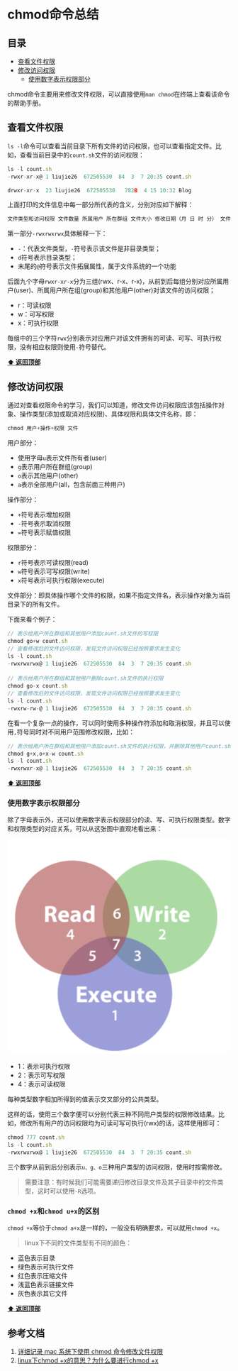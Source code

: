 # chmod命令总结
## 目录
- [查看文件权限](#查看文件权限)
- [修改访问权限](#修改访问权限)
  - [使用数字表示权限部分](#使用数字表示权限部分)

chmod命令主要用来修改文件权限，可以直接使用`man chmod`在终端上查看该命令的帮助手册。
## 查看文件权限
`ls -l`命令可以查看当前目录下所有文件的访问权限，也可以查看指定文件。比如，查看当前目录中的`count.sh`文件的访问权限：
```js
ls -l count.sh
-rwxr-xr-x@ 1 liujie26  672505530  84  3  7 20:35 count.sh
```
```js
drwxr-xr-x  23 liujie26  672505530   782B  4 15 10:32 Blog
```
上面打印的文件信息中每一部分所代表的含义，分别对应如下解释：
```js
文件类型和访问权限 文件数量 所属用户 所在群组 文件大小 修改日期（月 日 时 分） 文件名称
```
第一部分`-rwxrwxrwx`具体解释一下：
- `-`：代表文件类型，`-`符号表示该文件是非目录类型；
- `d`符号表示目录类型；
- 末尾的`@`符号表示文件拓展属性，属于文件系统的一个功能

后面九个字母`rwxr-xr-x`分为三组(rwx、r-x、r-x)，从前到后每组分别对应所属用户(user)、所属用户所在组(group)和其他用户(other)对该文件的访问权限；
- r：可读权限
- w：可写权限
- x：可执行权限

每组中的三个字符`rwx`分别表示对应用户对该文件拥有的可读、可写、可执行权限，没有相应权限则使用`-`符号替代。

**[⬆ 返回顶部](#chmod命令总结)**
## 修改访问权限
通过对查看权限命令的学习，我们可以知道，修改文件访问权限应该包括操作对象、操作类型(添加或取消对应权限)、具体权限和具体文件名称，即：
```js
chmod 用户+操作+权限 文件
```
用户部分：
- 使用字母`u`表示文件所有者(user)
- `g`表示用户所在群组(group)
- `o`表示其他用户(other)
- `a`表示全部用户(all，包含前面三种用户)

操作部分：
- `+`符号表示增加权限
- `-`符号表示取消权限
- `=`符号表示赋值权限

权限部分：
- `r`符号表示可读权限(read)
- `w`符号表示可写权限(write)
- `x`符号表示可执行权限(execute)

文件部分：即具体操作哪个文件的权限，如果不指定文件名，表示操作对象为当前目录下的所有文件。

下面来看个例子：
```js
// 表示给用户所在群组和其他用户添加count.sh文件的写权限
chmod go+w count.sh
// 查看修改后的文件访问权限，发现文件访问权限已经按照要求发生变化
ls -l count.sh
-rwxrwxrwx@ 1 liujie26  672505530  84  3  7 20:35 count.sh

// 表示给用户所在群组和其他用户删除count.sh文件的执行权限
chmod go-x count.sh
// 查看修改后的文件访问权限，发现文件访问权限已经按照要求发生变化
ls -l count.sh
-rwxrw-rw-@ 1 liujie26  672505530  84  3  7 20:35 count.sh
```
在看一个复杂一点的操作，可以同时使用多种操作符添加和取消权限，并且可以使用`,`符号同时对不同用户范围修改权限，比如：

```js
// 表示给用户所在群组和其他用户添加count.sh文件的执行权限，并删除其他用户count.sh文件的写权限
chmod g+x,o+x-w count.sh
ls -l count.sh
-rwxrwxr-x@ 1 liujie26  672505530  84  3  7 20:35 count.sh
```
**[⬆ 返回顶部](#chmod命令总结)**

### 使用数字表示权限部分
除了字母表示外，还可以使用数字表示权限部分的读、写、可执行权限类型。数字和权限类型的对应关系，可以从这张图中直观地看出来：

![](./static/chmod.png)

- 1：表示可执行权限
- 2：表示可写权限
- 4：表示可读权限

每种类型数字相加所得到的值表示交叉部分的公共类型。

这样的话，使用三个数字便可以分别代表三种不同用户类型的权限修改结果。比如，修改所有用户的访问权限均为可读可写可执行(rwx)的话，这样使用即可：

```js
chmod 777 count.sh
ls -l count.sh
-rwxrwxrwx@ 1 liujie26  672505530  84  3  7 20:35 count.sh
```
三个数字从前到后分别表示`u、g、o`三种用户类型的访问权限，使用时按需修改。

>需要注意：有时候我们可能需要递归修改目录文件及其子目录中的文件类型，这时可以使用`-R`选项。

### `chmod +x`和`chmod u+x`的区别
`chmod +x`等价于`chmod a+x`是一样的，一般没有明确要求，可以就用`chmod +x`。

>linux下不同的文件类型有不同的颜色：

- 蓝色表示目录
- 绿色表示可执行文件
- 红色表示压缩文件
- 浅蓝色表示链接文件
- 灰色表示其它文件

**[⬆ 返回顶部](#chmod命令总结)**

## 参考文档
1. [详细记录 mac 系统下使用 chmod 命令修改文件权限](http://yifeng.studio/2017/10/18/mac-terminals-chmod-command/)
2. [linux下chmod +x的意思？为什么要进行chmod +x](https://blog.csdn.net/u012106306/article/details/80436911)
